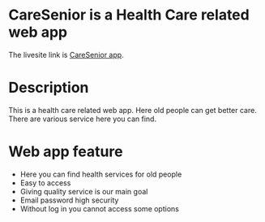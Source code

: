 # CareSenior is a Health Care related web app 

The livesite link is [CareSenior app](https://healthcare-related-app.web.app/).

# Description
This is a health care related web app. Here old people can get better care. There are various service here you can find.

# Web app feature

* Here you can find health services for old people
* Easy to access
* Giving quality service is our main goal
* Email password high security
* Without log in you cannot access some options 
